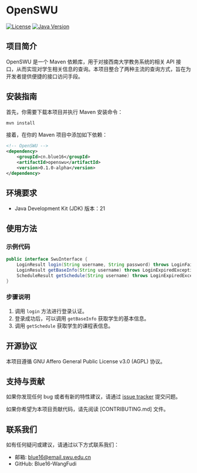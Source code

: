 # OpenSWU

[![License](https://img.shields.io/badge/License-AGPL%203.0-blue.svg)](http://www.gnu.org/licenses/agpl-3.0)
[![Java Version](https://img.shields.io/badge/Java-21-blue.svg)](https://www.oracle.com/java/technologies/javase-jdk21-relnotes.html)

## 项目简介

OpenSWU 是一个 Maven 依赖库，用于对接西南大学教务系统的相关 API 接口，从而实现对学生相关信息的查询。本项目整合了两种主流的查询方式，旨在为开发者提供便捷的接口访问手段。

## 安装指南

首先，你需要下载本项目并执行 Maven 安装命令：

```bash
mvn install
```

接着，在你的 Maven 项目中添加如下依赖：

```xml
<!-- OpenSWU -->
<dependency>
    <groupId>cn.blue16</groupId>
    <artifactId>openswu</artifactId>
    <version>0.1.0-alpha</version>
</dependency>
```

## 环境要求

- Java Development Kit (JDK) 版本：21

## 使用方法

### 示例代码

```java
public interface SwuInterface {
    LoginResult login(String username, String password) throws LoginFailedException, ConnectionException;
    LoginResult getBaseInfo(String username) throws LoginExpiredException;
    ScheduleResult getSchedule(String username) throws LoginExpiredException;
}
```

### 步骤说明

1. 调用 `login` 方法进行登录认证。
2. 登录成功后，可以调用 `getBaseInfo` 获取学生的基本信息。
3. 调用 `getSchedule` 获取学生的课程表信息。

## 开源协议

本项目遵循 GNU Affero General Public License v3.0 (AGPL) 协议。

## 支持与贡献

如果你发现任何 bug 或者有新的特性建议，请通过 [issue tracker](<ISSUE_TRACKER_LINK>) 提交问题。

如果你希望为本项目贡献代码，请先阅读 [CONTRIBUTING.md] 文件。

## 联系我们

如有任何疑问或建议，请通过以下方式联系我们：
- 邮箱: blue16@email.swu.edu.cn
- GitHub: Blue16-WangFudi
